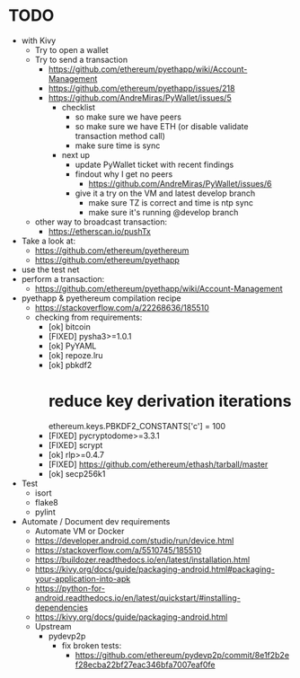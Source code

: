 # TODO

 * with Kivy
   * Try to open a wallet
   * Try to send a transaction
     * https://github.com/ethereum/pyethapp/wiki/Account-Management
     * https://github.com/ethereum/pyethapp/issues/218
     * https://github.com/AndreMiras/PyWallet/issues/5
       * checklist
         * so make sure we have peers
         * so make sure we have ETH (or disable validate transaction method call)
         * make sure time is sync
       * next up
         * update PyWallet ticket with recent findings
         * findout why I get no peers
           * https://github.com/AndreMiras/PyWallet/issues/6
         * give it a try on the VM and latest develop branch
           * make sure TZ is correct and time is ntp sync
           * make sure it's running @develop branch
   * other way to broadcast transaction:
     * https://etherscan.io/pushTx
 * Take a look at:
   * https://github.com/ethereum/pyethereum
   * https://github.com/ethereum/pyethapp
 * use the test net
 * perform a transaction:
   * https://github.com/ethereum/pyethapp/wiki/Account-Management
 * pyethapp & pyethereum compilation recipe
   * https://stackoverflow.com/a/22268636/185510
   * checking from requirements:
     * [ok]   bitcoin
     * [FIXED]  pysha3>=1.0.1
     * [ok] PyYAML
     * [ok] repoze.lru
     * [ok] pbkdf2
       # reduce key derivation iterations
       ethereum.keys.PBKDF2_CONSTANTS['c'] = 100
     * [FIXED] pycryptodome>=3.3.1
     * [FIXED] scrypt
     * [ok] rlp>=0.4.7
     * [FIXED] https://github.com/ethereum/ethash/tarball/master
     * [ok] secp256k1
 * Test
   * isort
   * flake8
   * pylint
 * Automate / Document dev requirements
   * Automate VM or Docker
   * https://developer.android.com/studio/run/device.html
   * https://stackoverflow.com/a/5510745/185510
   * https://buildozer.readthedocs.io/en/latest/installation.html
   * https://kivy.org/docs/guide/packaging-android.html#packaging-your-application-into-apk
   * https://python-for-android.readthedocs.io/en/latest/quickstart/#installing-dependencies
   * https://kivy.org/docs/guide/packaging-android.html
   * Upstream
     * pydevp2p
       * fix broken tests:
         * https://github.com/ethereum/pydevp2p/commit/8e1f2b2ef28ecba22bf27eac346bfa7007eaf0fe
